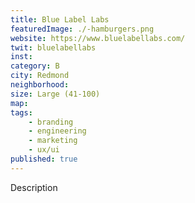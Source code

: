```yaml
---
title: Blue Label Labs
featuredImage: ./-hamburgers.png
website: https://www.bluelabellabs.com/
twit: bluelabellabs
inst: 
category: B
city: Redmond
neighborhood:
size: Large (41-100)
map: 
tags:
    - branding
    - engineering
    - marketing
    - ux/ui
published: true
---
```


Description
